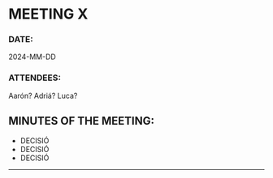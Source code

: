 # MEETING X

### DATE:
2024-MM-DD

### ATTENDEES:
Aarón?
Adriá?
Luca?

## MINUTES OF THE MEETING:
- DECISIÓ
- DECISIÓ
- DECISIÓ

---

